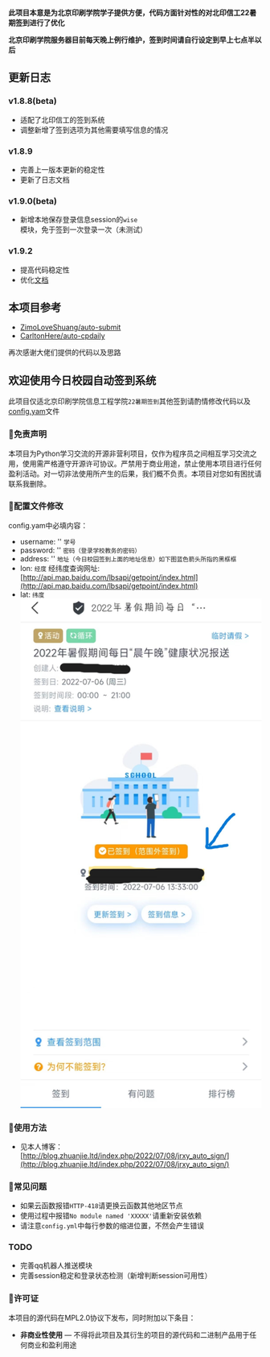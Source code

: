 
**此项目本意是为北京印刷学院学子提供方便，代码方面针对性的对北印信工22暑期签到进行了优化**

**北京印刷学院服务器目前每天晚上例行维护，签到时间请自行设定到早上七点半以后**

## 更新日志
### v1.8.8(beta)
 - 适配了北印信工的签到系统
 - 调整新增了签到选项为其他需要填写信息的情况
### v1.8.9
 - 完善上一版本更新的稳定性
 - 更新了日志文档
### v1.9.0(beta)
 - 新增本地保存登录信息session的`wise`模块，免于签到一次登录一次（未测试）
### v1.9.2
 - 提高代码稳定性
 - 优化[文档](http://blog.zhuanjie.ltd/index.php/2022/07/08/jrxy_auto_sign/)

## 本项目参考
 - [ZimoLoveShuang/auto-submit](https://github.com/ZimoLoveShuang/auto-submit)
 - [CarltonHere/auto-cpdaily](https://github.com/CarltonHere/auto-cpdaily)

再次感谢大佬们提供的代码以及思路

## 欢迎使用今日校园自动签到系统

此项目仅适北京印刷学院信息工程学院`22暑期签到`其他签到请酌情修改代码以及[config.yam](./config.yml)文件

### 📃免责声明

本项目为Python学习交流的开源非营利项目，仅作为程序员之间相互学习交流之用，使用需严格遵守开源许可协议。严禁用于商业用途，禁止使用本项目进行任何盈利活动。对一切非法使用所产生的后果，我们概不负责。本项目对您如有困扰请联系我删除。

### 📗配置文件修改

config.yam中必填内容：
 - username: ''  `学号`
 - password: ''  `密码（登录学校教务的密码）`
 - address: ''  `地址（今日校园签到上面的地址信息）如下图蓝色箭头所指的黑框框`
 - lon:   `经度` 经纬度查询网址:[http://api.map.baidu.com/lbsapi/getpoint/index.html](http://api.map.baidu.com/lbsapi/getpoint/index.html)
 - lat:   `纬度`
![地址](./img/loc.jpg)
### 🔑使用方法

 - 见本人博客：[http://blog.zhuanjie.ltd/index.php/2022/07/08/jrxy_auto_sign/](http://blog.zhuanjie.ltd/index.php/2022/07/08/jrxy_auto_sign/)

### 🔧常见问题

 - 如果云函数报错`HTTP-418`请更换云函数其他地区节点
 - 使用过程中报错`No module named 'XXXXX'`请重新安装依赖
 - 请注意`config.yml`中每行参数的缩进位置，不然会产生错误

### TODO
 - 完善qq机器人推送模块
 - 完善session稳定和登录状态检测（新增判断session可用性）

### 📜许可证

本项目的源代码在MPL2.0协议下发布，同时附加以下条目：
* **非商业性使用** — 不得将此项目及其衍生的项目的源代码和二进制产品用于任何商业和盈利用途